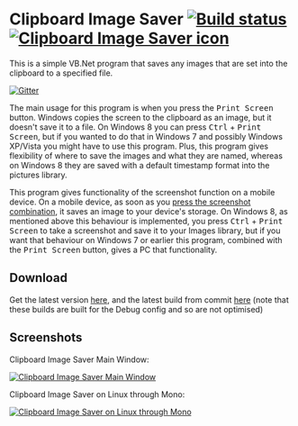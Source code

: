 # Clipboard Image Saver [![Build status](https://ci.appveyor.com/api/projects/status/g32gra4rxcwlrwqr)](https://ci.appveyor.com/project/Walkman100/clipboard-projects) [![Clipboard Image Saver icon][CIS Icon]][CIS Icon]
  [CIS Icon]: https://raw.githubusercontent.com/Walkman100/Clipboard-Projects/master/ClipboardSaver/paste.ico
This is a simple VB.Net program that saves any images that are set into the clipboard to a specified file.

[![Gitter](https://badges.gitter.im/Join%20Chat.svg)](https://gitter.im/Walkman100/Walkman?utm_source=badge&utm_medium=badge&utm_campaign=pr-badge&utm_content=badge)

The main usage for this program is when you press the <kbd>Print Screen</kbd> button. Windows copies the screen to the clipboard as an image, but it doesn't save it to a file. On Windows 8 you can press <kbd>Ctrl</kbd> + <kbd>Print Screen</kbd>, but if you wanted to do that in Windows 7 and possibly Windows XP/Vista you might have to use this program. Plus, this program gives flexibility of where to save the images and what they are named, whereas on Windows 8 they are saved with a default timestamp format into the pictures library.

This program gives functionality of the screenshot function on a mobile device. On a mobile device, as soon as you [press the screenshot combination](http://matthewcstech.blogspot.com/2013/10/how-to-screenshot-on-your-mobile-device.html), it saves an image to your device's storage. On Windows 8, as mentioned above this behaviour is implemented, you press <kbd>Ctrl</kbd> + <kbd>Print Screen</kbd> to take a screenshot and save it to your Images library, but if you want that behaviour on Windows 7 or earlier this program, combined with the <kbd>Print Screen</kbd> button, gives a PC that functionality.

## Download
Get the latest version [here](https://github.com/Walkman100/Clipboard-Projects/releases), and the latest build from commit
[here](https://ci.appveyor.com/project/Walkman100/Clipboard-Projects/build/artifacts)
(note that these builds are built for the Debug config and so are not optimised)

## Screenshots
Clipboard Image Saver Main Window:

[![Clipboard Image Saver Main Window][MainWindow]][MainWindow]

  [MainWindow]: http://walkman100.github.io/images/Screenshots/My_Projects/ClipboardProjects/SaverMainWindow.png

Clipboard Image Saver on Linux through Mono:

[![Clipboard Image Saver on Linux through Mono][LinuxMono]][LinuxMono]

  [LinuxMono]: http://walkman100.github.io/images/Screenshots/My_Projects/ClipboardProjects/SaverLinuxMono.png
